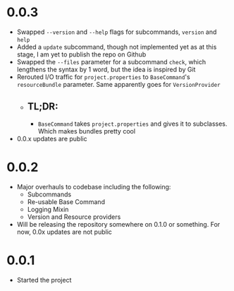 # 0.0.3
- Swapped `--version` and `--help` flags for subcommands, `version` and `help`
- Added a `update` subcommand, though not implemented yet as at this stage, I am yet to publish the repo on Github
- Swapped the `--files` parameter for a subcommand `check`, which lengthens the syntax by 1 word, but the idea is inspired by Git
- Rerouted I/O traffic for `project.properties` to `BaseCommand`'s `resourceBundle` parameter. Same apparently goes for `VersionProvider`
  - TL;DR:
    ---
    - `BaseCommand` takes `project.properties` and gives it to subclasses. Which makes bundles pretty cool
- 0.0.x updates are public

# 0.0.2
- Major overhauls to codebase including the following:
  - Subcommands
  - Re-usable Base Command
  - Logging Mixin
  - Version and Resource providers
- Will be releasing the repository somewhere on 0.1.0 or something. For now, 0.0x updates are not public

# 0.0.1
- Started the project